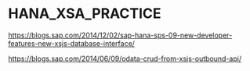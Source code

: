 # HANA_XSA_PRACTICE
https://blogs.sap.com/2014/12/02/sap-hana-sps-09-new-developer-features-new-xsjs-database-interface/

https://blogs.sap.com/2014/06/09/odata-crud-from-xsjs-outbound-api/
